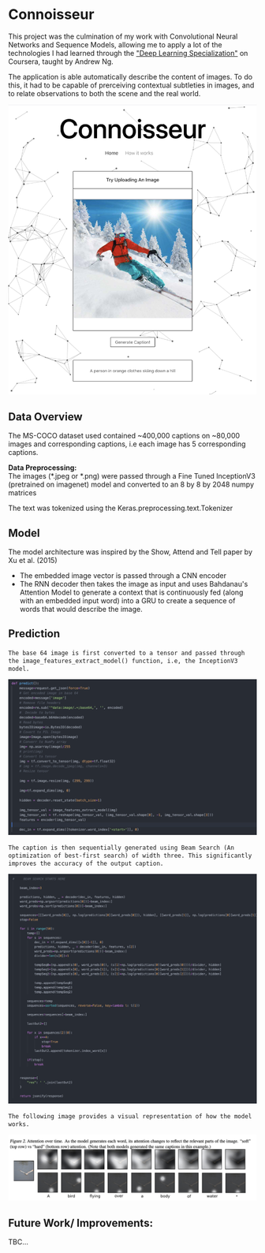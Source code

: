 # Connoisseur

This project was the culmination of my work with Convolutional Neural Networks and Sequence Models, allowing me to apply a lot of the technologies I had learned through the <a href="https://www.coursera.org/specializations/deep-learning">"Deep Learning Specialization"</a> on Coursera, taught by Andrew Ng.

The application is able automatically describe the content of images. To do this, it had to be capable of prerceiving contextual subtleties in images, and to relate observations to both the scene and the real world.

<img src="./Images/skifull.png">

## Data Overview

The MS-COCO dataset used contained ~400,000 captions on ~80,000 images and corresponding captions, i.e each image has 5 corresponding captions. 

**Data Preprocessing:**
<br>
The images (*.jpeg or *.png) were passed through a Fine Tuned InceptionV3 (pretrained on imagenet) model and converted to an 8 by 8 by 2048 numpy matrices 

The text was tokenized using the Keras.preprocessing.text.Tokenizer

## Model

The model architecture was inspired by the <a herf="Show, Attend and Tell">Show, Attend and Tell</a> paper by Xu et al. (2015)

* The embedded image vector is passed through a CNN encoder
* The RNN decoder then takes the image as input and uses Bahdanau's Attention Model to generate a context that is continuously fed (along with an embedded input word) into a GRU to create a sequence of words that would describe the image.

## Prediction

    The base 64 image is first converted to a tensor and passed through the image_features_extract_model() function, i.e, the InceptionV3 model.

<img src="./Images/processInput.png">

    The caption is then sequentially generated using Beam Search (An optimization of best-first search) of width three. This significantly improves the accuracy of the output caption.

<img src="./Images/beamSearch.png">

    The following image provides a visual representation of how the model works.
<img src="./Images/attentionVisualization.png">

## Future Work/ Improvements:

TBC...
